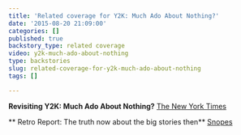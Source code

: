 ```yaml
---
title: 'Related coverage for Y2K: Much Ado About Nothing?'
date: '2015-08-20 21:09:00'
categories: []
published: true
backstory_type: related coverage
video: y2k-much-ado-about-nothing
type: backstories
slug: related-coverage-for-y2k-much-ado-about-nothing
tags: []

---
```

**Revisiting Y2K: Much Ado About Nothing?**
[The New York Times](http://www.nytimes.com/2013/05/27/booming/revisiting-y2k-much-ado-about-nothing.html?ref=booming&_r=0)

** Retro Report: The truth now about the big stories then**
[Snopes](http://message.snopes.com/showthread.php?t=87054)


